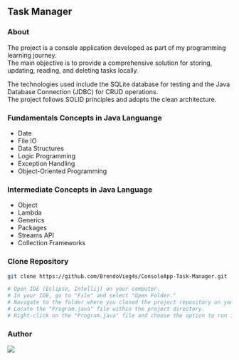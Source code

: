 ## Task Manager

### About
<p>The project is a console application developed as part of my programming learning journey. <br>
   The main objective is to provide a comprehensive solution for storing, updating, reading, and deleting tasks locally.</p>

<p>The technologies used include the SQLite database for testing and the Java Database Connection (JDBC) for CRUD operations. <br>
  The project follows SOLID principles and adopts the clean architecture.</p>

### Fundamentals Concepts in Java Languange
- Date
- File IO
- Data Structures 
- Logic Programming 
- Exception Handling
- Object-Oriented Programming

### Intermediate Concepts in Java Language
- Object
- Lambda
- Generics
- Packages
- Streams API
- Collection Frameworks

### Clone Repository
```bash
git clone https://github.com/BrendoVieg4s/ConsoleApp-Task-Manager.git

# Open IDE (Eclipse, Intellij) on your computer.
# In your IDE, go to "File" and select "Open Folder."
# Navigate to the folder where you cloned the project repository on your computer and select the folder.
# Locate the "Program.java" file within the project directory.
# Right-click on the "Program.java" file and choose the option to run it. This will start the application.
``` 

### Author
[<img src="https://img.shields.io/badge/linkedin-%230077B5.svg?style=for-the-badge&logo=linkedin&logoColor=white">](https://www.linkedin.com/in/BrendoVieg4s)
